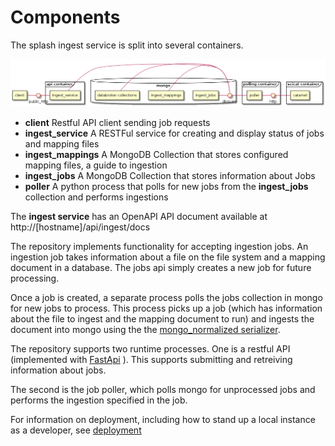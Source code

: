 # Components
The splash ingest service is split into several containers.

![Components](./drawings/components.png)

- **client** Restful API client sending job requests
- **ingest_service**  A RESTFul service for creating and display status of jobs and mapping files
- **ingest_mappings** A MongoDB Collection that stores configured mapping files, a guide to ingestion
- **ingest_jobs** A MongoDB Collection that stores information about Jobs
- **poller** A python process that polls for new jobs from the **ingest_jobs** collection and performs ingestions

The **ingest service** has an OpenAPI API document available at http://[hostname]/api/ingest/docs

The repository implements functionality for accepting ingestion jobs. An ingestion job takes information about a file on the file system and a mapping document in a database. The jobs api simply creates a new job for future processing.

Once a job is created, a separate process polls the jobs collection in mongo for new jobs to process. This process picks up a job (which has information about the file to ingest and the mapping document to run) and ingests the document into mongo using the the [mongo_normalized serializer](https://github.com/bluesky/suitcase-mongo).

The repository supports two runtime processes. One is a restful API (implemented with [FastApi](https://fastapi.tiangolo.com/ ) ). This supports submitting and retreiving information about jobs.

The second is the job poller, which polls mongo for unprocessed jobs and performs the ingestion specified in the job.

For information on deployment, including how to stand up a local instance as a developer, see [deployment](./docs/deployment.md)